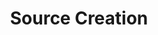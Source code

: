 ---
content-type: "stitch-js-function"
key: "source-creation-function"
order: 1


title: "Source Creation"
definition: "addSource(options)"
description: "{{ js.create-a-source.description }}"


options:
  - name: "type"
    required: true
    type: "string"
    description: "{{ connect.common.attributes.type }}"

  - name: "ephemeral_token"
    required: false
    type: "string"
    description: "{{ connect.common.attributes.ephemeral-token-js | flatify }}"

  - name: "default_streams"
    required: false
    type: "object"
    description: "{{ connect.common.attributes.default-streams | flatify }}"


examples:
  - type: "function"
    language: "javascript"
    description: "The code below will create a HubSpot integration (`type: platform.hubspot`) in the user's Stitch account, with the `campaigns` and `companies` tables pre-selected for replication."
    code: |
      Stitch.addSource({
          "type": "platform.hubspot",
          "ephemeral_token": "<EPHEMERAL_TOKEN>",
          "default_streams":{
             "campaigns": true,
             "companies": true
          }
      }).then((result) => {
          console.log(`Integration created, type=${result.type}, id=${result.id}`);
      }).catch((error) => {
          console.log("Integration not created.", error);
      });

  # - type: "returns"
  #   language:
  #   description:
  #   code:

  - type: "result"
    description: |
      Stitch.js will send the user to Stitch and open the Integration Settings page, where the user can configure the integration.
    image: "connect/js-create-a-source-result.png"
    image-caption: "HubSpot Integration Settings page in Stitch"
---